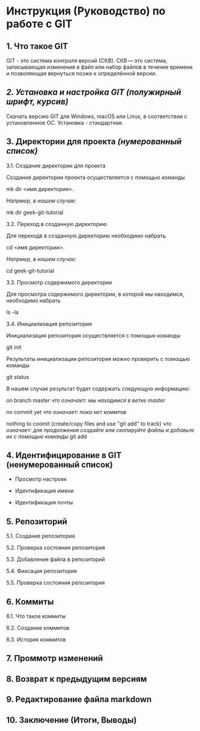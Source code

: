 # Инструкция (Руководство) по работе с GIT

## 1. Что такое GIT

GIT - это система контроля версий (СКВ). СКВ — это система, записывающая изменения в файл или набор файлов в течение времени и позволяющая вернуться позже к определённой версии.

## **_2. Установка и настройка GIT (полужирный шрифт, курсив)_**

Скачать версию GIT для Windows, macOS или Linux, в соответствии с установленное ОС. Установка - стандартная.

## 3. Директории для проекта *(нумерованный список)*

3.1. Создание директории для проекта

Создание директории проекта осуществляется с помощью команды

mk dir <имя директории>.

*Напрмер, в нашем случае:*

mk dir geek-git-tutorial

3.2. Переход в созданную директорию

Для переходв в созданную директорию необходимо набрать

cd <имя директории>.

*Напрмер, в нашем случае:*

cd geek-git-tutorial

3.3. Просмотр содержимого директории

Для просмотра содержимого директории, в которой мы находимся, необходимо набрать

ls -la

3.4. Инициализация репозитория

Инициализация репозитория осуществляется с помощью команды

git init

Результаты инициализации репозитория можно проверить с помощью команды

git status

В нашем случае результат будет содержать следующую информацию:

on branch master *что означает: мы находимся в ветке master*

no commit yet *что означает: пока нет коммтов*

nothing to coomit (create/copy files and use "git add" to track) *что означает: для продолжения создайте или скопируйте файлы и добавьте их с помощью команды* git add

## 4. Идентифицирование в GIT (ненумерованный список)

* Просмотр настроек

* Идентификация имени

* Идентификация почты

## 5. Репозиторий

5.1. Создание репозитория

5.2. Проверка состояния репозитория

5.3. Добавление файла в репозиторий

5.4. Фиксация репозитория

5.5. Проверка состояния репозитория

## 6. Коммиты

6.1. Что такое коммиты

6.2. Создание коммитов

6.3. История коммитов

## 7. Проммотр изменений

## 8. Возврат к предыдущим версиям

## 9. Редактирование файла markdown

## 10. Заключение (Итоги, Выводы)